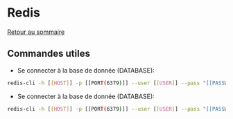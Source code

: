 # Redis

[Retour au sommaire](docs/index)

## Commandes utiles
- Se connecter à la base de donnée (DATABASE):
```bash
redis-cli -h [[HOST]] -p [[PORT(6379)]] --user [[USER]] --pass "[[PASSWORD]]"
```
- Se connecter à la base de donnée (DATABASE):
```bash
redis-cli -h [[HOST]] -p [[PORT(6379)]] --user [[USER]] --pass "[[PASSWORD]]"
```
